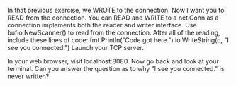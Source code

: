 In that previous exercise, we WROTE to the connection.
Now I want you to READ from the connection.
You can READ and WRITE to a net.Conn as a connection implements both the reader and writer interface.
Use bufio.NewScanner() to read from the connection.
After all of the reading, include these lines of code:
fmt.Println("Code got here.") 
io.WriteString(c, "I see you connected.")
Launch your TCP server.

In your web browser, visit localhost:8080.
Now go back and look at your terminal.
Can you answer the question as to why "I see you connected." is never written?
